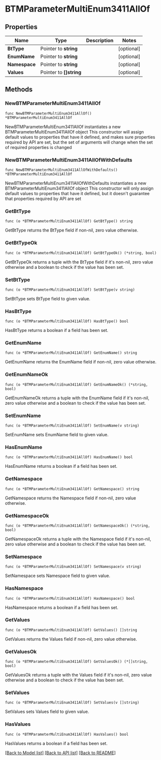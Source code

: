 # BTMParameterMultiEnum3411AllOf

## Properties

Name | Type | Description | Notes
------------ | ------------- | ------------- | -------------
**BtType** | Pointer to **string** |  | [optional] 
**EnumName** | Pointer to **string** |  | [optional] 
**Namespace** | Pointer to **string** |  | [optional] 
**Values** | Pointer to **[]string** |  | [optional] 

## Methods

### NewBTMParameterMultiEnum3411AllOf

`func NewBTMParameterMultiEnum3411AllOf() *BTMParameterMultiEnum3411AllOf`

NewBTMParameterMultiEnum3411AllOf instantiates a new BTMParameterMultiEnum3411AllOf object
This constructor will assign default values to properties that have it defined,
and makes sure properties required by API are set, but the set of arguments
will change when the set of required properties is changed

### NewBTMParameterMultiEnum3411AllOfWithDefaults

`func NewBTMParameterMultiEnum3411AllOfWithDefaults() *BTMParameterMultiEnum3411AllOf`

NewBTMParameterMultiEnum3411AllOfWithDefaults instantiates a new BTMParameterMultiEnum3411AllOf object
This constructor will only assign default values to properties that have it defined,
but it doesn't guarantee that properties required by API are set

### GetBtType

`func (o *BTMParameterMultiEnum3411AllOf) GetBtType() string`

GetBtType returns the BtType field if non-nil, zero value otherwise.

### GetBtTypeOk

`func (o *BTMParameterMultiEnum3411AllOf) GetBtTypeOk() (*string, bool)`

GetBtTypeOk returns a tuple with the BtType field if it's non-nil, zero value otherwise
and a boolean to check if the value has been set.

### SetBtType

`func (o *BTMParameterMultiEnum3411AllOf) SetBtType(v string)`

SetBtType sets BtType field to given value.

### HasBtType

`func (o *BTMParameterMultiEnum3411AllOf) HasBtType() bool`

HasBtType returns a boolean if a field has been set.

### GetEnumName

`func (o *BTMParameterMultiEnum3411AllOf) GetEnumName() string`

GetEnumName returns the EnumName field if non-nil, zero value otherwise.

### GetEnumNameOk

`func (o *BTMParameterMultiEnum3411AllOf) GetEnumNameOk() (*string, bool)`

GetEnumNameOk returns a tuple with the EnumName field if it's non-nil, zero value otherwise
and a boolean to check if the value has been set.

### SetEnumName

`func (o *BTMParameterMultiEnum3411AllOf) SetEnumName(v string)`

SetEnumName sets EnumName field to given value.

### HasEnumName

`func (o *BTMParameterMultiEnum3411AllOf) HasEnumName() bool`

HasEnumName returns a boolean if a field has been set.

### GetNamespace

`func (o *BTMParameterMultiEnum3411AllOf) GetNamespace() string`

GetNamespace returns the Namespace field if non-nil, zero value otherwise.

### GetNamespaceOk

`func (o *BTMParameterMultiEnum3411AllOf) GetNamespaceOk() (*string, bool)`

GetNamespaceOk returns a tuple with the Namespace field if it's non-nil, zero value otherwise
and a boolean to check if the value has been set.

### SetNamespace

`func (o *BTMParameterMultiEnum3411AllOf) SetNamespace(v string)`

SetNamespace sets Namespace field to given value.

### HasNamespace

`func (o *BTMParameterMultiEnum3411AllOf) HasNamespace() bool`

HasNamespace returns a boolean if a field has been set.

### GetValues

`func (o *BTMParameterMultiEnum3411AllOf) GetValues() []string`

GetValues returns the Values field if non-nil, zero value otherwise.

### GetValuesOk

`func (o *BTMParameterMultiEnum3411AllOf) GetValuesOk() (*[]string, bool)`

GetValuesOk returns a tuple with the Values field if it's non-nil, zero value otherwise
and a boolean to check if the value has been set.

### SetValues

`func (o *BTMParameterMultiEnum3411AllOf) SetValues(v []string)`

SetValues sets Values field to given value.

### HasValues

`func (o *BTMParameterMultiEnum3411AllOf) HasValues() bool`

HasValues returns a boolean if a field has been set.


[[Back to Model list]](../README.md#documentation-for-models) [[Back to API list]](../README.md#documentation-for-api-endpoints) [[Back to README]](../README.md)


